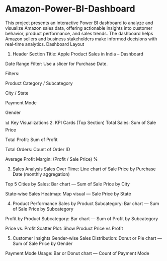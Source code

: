 # Amazon-Power-BI-Dashboard
This project presents an interactive Power BI dashboard to analyze and visualize Amazon sales data, offering actionable insights into customer behavior, product performance, and sales trends. The dashboard helps Amazon sellers and business stakeholders make informed decisions with real-time analytics.
Dashboard Layout
1. Header Section
Title: Apple Product Sales in India – Dashboard

Date Range Filter: Use a slicer for Purchase Date.

Filters:

Product Category / Subcategory

City / State

Payment Mode

Gender

📊 Key Visualizations
2. KPI Cards (Top Section)
Total Sales: Sum of Sale Price

Total Profit: Sum of Profit

Total Orders: Count of Order ID

Average Profit Margin: (Profit / Sale Price) %

3. Sales Analysis
Sales Over Time: Line chart of Sale Price by Purchase Date (monthly aggregation)

Top 5 Cities by Sales: Bar chart — Sum of Sale Price by City

State-wise Sales Heatmap: Map visual — Sale Price by State

4. Product Performance
Sales by Product Subcategory: Bar chart — Sum of Sale Price by Subcategory

Profit by Product Subcategory: Bar chart — Sum of Profit by Subcategory

Price vs. Profit Scatter Plot: Show Product Price vs Profit

5. Customer Insights
Gender-wise Sales Distribution: Donut or Pie chart — Sum of Sale Price by Gender

Payment Mode Usage: Bar or Donut chart — Count of Payment Mode

